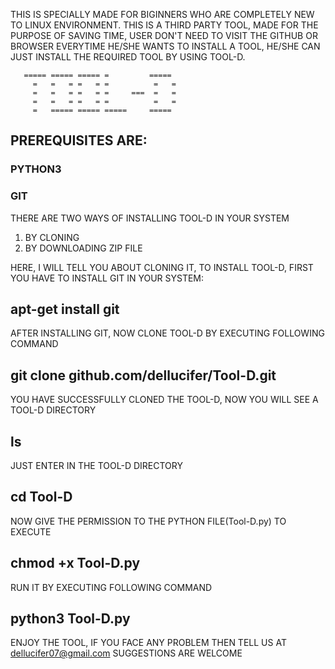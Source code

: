 THIS IS SPECIALLY MADE FOR BIGINNERS WHO ARE COMPLETELY NEW TO LINUX ENVIRONMENT. THIS IS A THIRD PARTY TOOL, MADE FOR THE PURPOSE OF SAVING TIME, USER DON'T NEED TO VISIT THE GITHUB OR BROWSER EVERYTIME HE/SHE WANTS TO INSTALL A TOOL, HE/SHE CAN JUST INSTALL THE REQUIRED TOOL BY USING TOOL-D.
       
       ===== ===== ===== =         =====
         =   =   = =   = =          =   =
         =   =   = =   = =     ===  =   =
         =   =   = =   = =          =   =
         =   ===== ===== =====     =====
      

## PREREQUISITES ARE:
### PYTHON3
### GIT

THERE ARE TWO WAYS OF INSTALLING TOOL-D IN YOUR SYSTEM
1) BY CLONING
2) BY DOWNLOADING ZIP FILE


HERE, I WILL TELL YOU ABOUT CLONING IT,
TO INSTALL TOOL-D, FIRST YOU HAVE TO INSTALL GIT IN YOUR SYSTEM:
##    apt-get install git

AFTER INSTALLING GIT, NOW CLONE TOOL-D BY EXECUTING FOLLOWING COMMAND
##    git clone github.com/dellucifer/Tool-D.git
    
YOU HAVE SUCCESSFULLY CLONED THE TOOL-D, NOW YOU WILL SEE A TOOL-D DIRECTORY
##    ls

JUST ENTER IN THE TOOL-D DIRECTORY
##   cd Tool-D

NOW GIVE THE PERMISSION TO THE PYTHON FILE(Tool-D.py) TO EXECUTE
##    chmod +x Tool-D.py

RUN IT BY EXECUTING FOLLOWING COMMAND
##    python3 Tool-D.py

ENJOY THE TOOL,
IF YOU FACE ANY PROBLEM THEN TELL US AT dellucifer07@gmail.com
SUGGESTIONS ARE WELCOME
